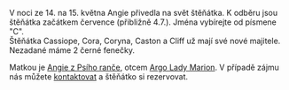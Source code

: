 V noci ze 14. na 15. května  Angie přivedla na svět štěňátka. K odběru jsou štěňátka začátkem července (přibližně 4.7.).  Jména vybírejte od písmene "C".  
Štěňátka Cassiope, Cora, Coryna, Caston a Cliff už mají své nové majitele.
Nezadané máme 2 černé fenečky.

Matkou je [Angie z Psího ranče](/nasi-psi#Angie), otcem [Argo Lady Marion](https://www.hovawart.cz/databaze/psi/info.php?id=7577).
V případě zájmu nás můžete [kontaktovat](/kontakt) a štěňátko si rezervovat.
